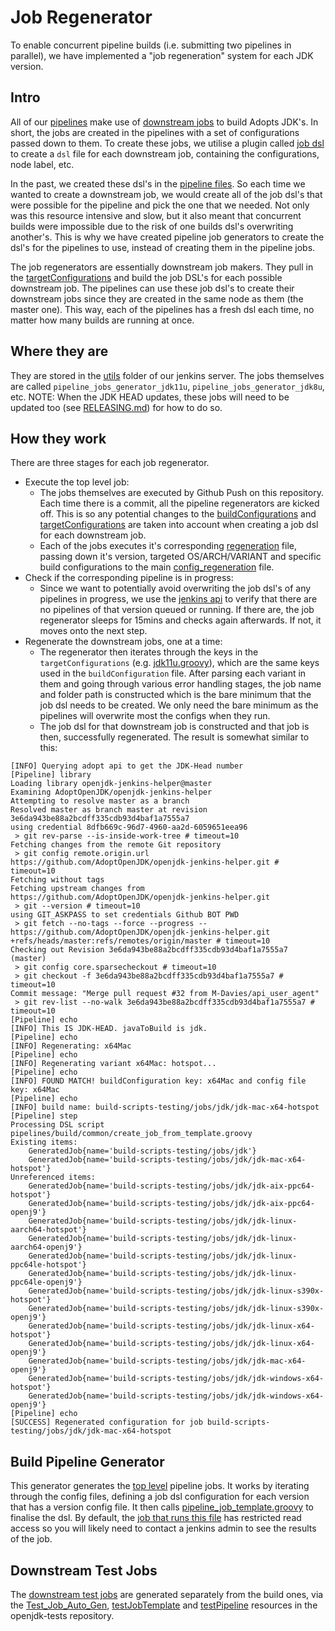 # Job Regenerator

To enable concurrent pipeline builds (i.e. submitting two pipelines in parallel), we have implemented a "job regeneration" system for each JDK version.

## Intro

All of our [pipelines](https://ci.adoptopenjdk.net/job/build-scripts-testing/) make use of [downstream jobs](https://ci.adoptopenjdk.net/job/build-scripts-testing/job/jobs/) to build Adopts JDK's. In short, the jobs are created in the pipelines with a set of configurations passed down to them. To create these jobs, we utilise a plugin called [job dsl](https://github.com/jenkinsci/job-dsl-plugin) to create a `dsl` file for each downstream job, containing the configurations, node label, etc.

In the past, we created these dsl's in the [pipeline files](https://github.com/AdoptOpenJDK/openjdk-build/tree/master/pipelines/build). So each time we wanted to create a downstream job, we would create all of the job dsl's that were possible for the pipeline and pick the one that we needed. Not only was this resource intensive and slow, but it also meant that concurrent builds were impossible due to the risk of one builds dsl's overwriting another's. This is why we have created pipeline job generators to create the dsl's for the pipelines to use, instead of creating them in the pipeline jobs.

The job regenerators are essentially downstream job makers. They pull in the [targetConfigurations](https://github.com/AdoptOpenJDK/openjdk-build/tree/master/pipelines/jobs/configurations) and build the job DSL's for each possible downstream job. The pipelines can use these job dsl's to create their downstream jobs since they are created in the same node as them (the master one). This way, each of the pipelines has a fresh dsl each time, no matter how many builds are running at once.

## Where they are

They are stored in the [utils](https://ci.adoptopenjdk.net/job/build-scripts-testing/job/utils/) folder of our jenkins server. The jobs themselves are called `pipeline_jobs_generator_jdk11u`, `pipeline_jobs_generator_jdk8u`, etc. NOTE: When the JDK HEAD updates, these jobs will need to be updated too (see [RELEASING.md](https://github.com/AdoptOpenJDK/openjdk-build/blob/master/RELEASING.md#steps-for-every-version)) for how to do so.

## How they work

There are three stages for each job regenerator.

- Execute the top level job:
  - The jobs themselves are executed by Github Push on this repository. Each time there is a commit, all the pipeline regenerators are kicked off. This is so any potential changes to the [buildConfigurations](https://github.com/AdoptOpenJDK/openjdk-build/tree/master/pipelines/jobs/configurations) and [targetConfigurations](https://github.com/AdoptOpenJDK/openjdk-build/tree/master/pipelines/jobs/configurations) are taken into account when creating a job dsl for each downstream job.
  - Each of the jobs executes it's corresponding [regeneration](https://github.com/AdoptOpenJDK/openjdk-build/tree/master/pipelines/build/regeneration) file, passing down it's version, targeted OS/ARCH/VARIANT and specific build configurations to the main [config_regeneration](https://github.com/AdoptOpenJDK/openjdk-build/blob/master/pipelines/build/common/config_regeneration.groovy) file.
- Check if the corresponding pipeline is in progress:
  - Since we want to potentially avoid overwriting the job dsl's of any pipelines in progress, we use the [jenkins api](https://ci.adoptopenjdk.net/api/) to verify that there are no pipelines of that version queued or running. If there are, the job regenerator sleeps for 15mins and checks again afterwards. If not, it moves onto the next step.
- Regenerate the downstream jobs, one at a time:
  - The regenerator then iterates through the keys in the `targetConfigurations` (e.g. [jdk11u.groovy](https://github.com/AdoptOpenJDK/openjdk-build/blob/master/pipelines/jobs/configurations/jdk11u.groovy)), which are the same keys used in the `buildConfiguration` file. After parsing each variant in them and going through various error handling stages, the job name and folder path is constructed which is the bare minimum that the job dsl needs to be created. We only need the bare minimum as the pipelines will overwrite most the configs when they run.
  - The job dsl for that downstream job is constructed and that job is then, successfully regenerated. The result is somewhat similar to this:

```
[INFO] Querying adopt api to get the JDK-Head number
[Pipeline] library
Loading library openjdk-jenkins-helper@master
Examining AdoptOpenJDK/openjdk-jenkins-helper
Attempting to resolve master as a branch
Resolved master as branch master at revision 3e6da943be88a2bcdff335cdb93d4baf1a7555a7
using credential 8dfb669c-96d7-4960-aa2d-6059651eea96
 > git rev-parse --is-inside-work-tree # timeout=10
Fetching changes from the remote Git repository
 > git config remote.origin.url https://github.com/AdoptOpenJDK/openjdk-jenkins-helper.git # timeout=10
Fetching without tags
Fetching upstream changes from https://github.com/AdoptOpenJDK/openjdk-jenkins-helper.git
 > git --version # timeout=10
using GIT_ASKPASS to set credentials Github BOT PWD
 > git fetch --no-tags --force --progress -- https://github.com/AdoptOpenJDK/openjdk-jenkins-helper.git +refs/heads/master:refs/remotes/origin/master # timeout=10
Checking out Revision 3e6da943be88a2bcdff335cdb93d4baf1a7555a7 (master)
 > git config core.sparsecheckout # timeout=10
 > git checkout -f 3e6da943be88a2bcdff335cdb93d4baf1a7555a7 # timeout=10
Commit message: "Merge pull request #32 from M-Davies/api_user_agent"
 > git rev-list --no-walk 3e6da943be88a2bcdff335cdb93d4baf1a7555a7 # timeout=10
[Pipeline] echo
[INFO] This IS JDK-HEAD. javaToBuild is jdk.
[Pipeline] echo
[INFO] Regenerating: x64Mac
[Pipeline] echo
[INFO] Regenerating variant x64Mac: hotspot...
[Pipeline] echo
[INFO] FOUND MATCH! buildConfiguration key: x64Mac and config file key: x64Mac
[Pipeline] echo
[INFO] build name: build-scripts-testing/jobs/jdk/jdk-mac-x64-hotspot
[Pipeline] step
Processing DSL script pipelines/build/common/create_job_from_template.groovy
Existing items:
    GeneratedJob{name='build-scripts-testing/jobs/jdk'}
    GeneratedJob{name='build-scripts-testing/jobs/jdk/jdk-mac-x64-hotspot'}
Unreferenced items:
    GeneratedJob{name='build-scripts-testing/jobs/jdk/jdk-aix-ppc64-hotspot'}
    GeneratedJob{name='build-scripts-testing/jobs/jdk/jdk-aix-ppc64-openj9'}
    GeneratedJob{name='build-scripts-testing/jobs/jdk/jdk-linux-aarch64-hotspot'}
    GeneratedJob{name='build-scripts-testing/jobs/jdk/jdk-linux-aarch64-openj9'}
    GeneratedJob{name='build-scripts-testing/jobs/jdk/jdk-linux-ppc64le-hotspot'}
    GeneratedJob{name='build-scripts-testing/jobs/jdk/jdk-linux-ppc64le-openj9'}
    GeneratedJob{name='build-scripts-testing/jobs/jdk/jdk-linux-s390x-hotspot'}
    GeneratedJob{name='build-scripts-testing/jobs/jdk/jdk-linux-s390x-openj9'}
    GeneratedJob{name='build-scripts-testing/jobs/jdk/jdk-linux-x64-hotspot'}
    GeneratedJob{name='build-scripts-testing/jobs/jdk/jdk-linux-x64-openj9'}
    GeneratedJob{name='build-scripts-testing/jobs/jdk/jdk-mac-x64-openj9'}
    GeneratedJob{name='build-scripts-testing/jobs/jdk/jdk-windows-x64-hotspot'}
    GeneratedJob{name='build-scripts-testing/jobs/jdk/jdk-windows-x64-openj9'}
[Pipeline] echo
[SUCCESS] Regenerated configuration for job build-scripts-testing/jobs/jdk/jdk-mac-x64-hotspot
```

## Build Pipeline Generator

This generator generates the [top level](https://ci.adoptopenjdk.net/job/build-scripts-testing/) pipeline jobs. It works by iterating through the config files, defining a job dsl configuration for each version that has a version config file. It then calls [pipeline_job_template.groovy](https://github.com/AdoptOpenJDK/openjdk-build/blob/master/pipelines/jobs/pipeline_job_template.groovy) to finalise the dsl. By default, the [job that runs this file](https://ci.adoptopenjdk.net/job/build-scripts-testing/job/utils/job/build-pipeline-generator/) has restricted read access so you will likely need to contact a jenkins admin to see the results of the job.

## Downstream Test Jobs

The [downstream test jobs](https://ci.adoptopenjdk.net/view/Test_openjdk/) are generated separately from the build ones, via the [Test_Job_Auto_Gen](https://ci.adoptopenjdk.net/view/Test_grinder/job/Test_Job_Auto_Gen/), [testJobTemplate](https://github.com/AdoptOpenJDK/openjdk-tests/blob/master/buildenv/jenkins/testJobTemplate) and [testPipeline](https://github.com/AdoptOpenJDK/openjdk-tests/blob/master/buildenv/jenkins/wip/testpipeline.groovy) resources in the openjdk-tests repository.
